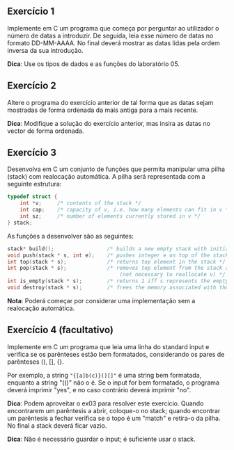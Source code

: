 Exercício 1
-----------
Implemente em C um programa que começa por perguntar ao utilizador o número de datas a introduzir.
De seguida, leia esse número de datas no formato DD-MM-AAAA.
No final deverá mostrar as datas lidas pela ordem inversa da sua introdução.

**Dica**: Use os tipos de dados e as funções do laboratório 05.

Exercício 2
-----------
Altere o programa do exercício anterior de tal forma que as datas sejam mostradas de forma ordenada da mais antiga para a mais recente.

**Dica**: Modifique a solução do exercício anterior, mas insira as datas no vector de forma ordenada.

Exercício 3
-----------
Desenvolva em C um conjunto de funções que permita manipular uma pilha (stack) com realocação automática. A pilha será representada com a seguinte estrutura:
```c
typedef struct {
    int *v;     /* contents of the stack */
    int cap;    /* capacity of v, i.e. how many elements can fit in v */
    int sz;     /* number of elements currently stored in v */
} stack;
```
As funções a desenvolver são as seguintes:
```c
stack* build();                 /* builds a new empty stack with initial capacity 4 */
void push(stack * s, int e);    /* pushes integer e on top of the stack  (reallocate v if necessary) */
int top(stack * s);             /* returns top element in the stack */
int pop(stack * s);             /* removes top element from the stack and return it
                                    (not necessary to reallocate v) */
int is_empty(stack * s);        /* returns 1 iff s represents the empty stack, returns 0 otherwise */
void destroy(stack * s);        /* frees the memory associated with the stack */
```
**Nota**: Poderá começar por considerar uma implementação sem a realocação automática.

Exercício 4 (facultativo)
-------------------------
Implemente em C um programa que leia uma linha do standard input e verifica se os parênteses estão bem formatados, considerando os pares de parênteses (), [], {}.

Por exemplo, a string `"{[a]b(c)}()[]"` é uma string bem formatada, enquanto a string "(()" não o é. Se o input for bem formatado, o programa deverá imprimir "yes", e no caso contrário deverá imprimir "no".

**Dica**: Podem aproveitar o ex03 para resolver este exercício. Quando encontrarem um parêntesis a abrir, coloque-o no stack; quando encontrar um parêntesis a fechar verifica se o topo é um "match" e retira-o da pilha. No final a stack deverá ficar vazio.

**Dica**: Não é necessário guardar o input; é suficiente usar o stack.